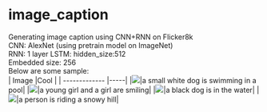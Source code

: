 # image_caption
Generating image caption using CNN+RNN on Flicker8k  
CNN: AlexNet (using pretrain model on ImageNet)  
RNN: 1 layer LSTM: hidden_size:512  
Embedded size: 256  
Below are some sample:  
| Image        |Cool  |
| ------------- |-----|
|![](https://drive.google.com/uc?export=download&id=1r0mgIIAMVneKvaRJZdrioQw2UROMyLDQ)|a small white dog is swimming in a pool|
|![](https://drive.google.com/uc?export=download&id=1vWj-YZgUTsX8Z-BuUFvJjquKKxd0q9A2)|a young girl and a girl are smiling|
|![](https://drive.google.com/uc?export=download&id=1C-3pMokqKPkdtx7TAY5nj_Usm44rIohW)|a black dog is in the water|
|![](https://drive.google.com/uc?export=download&id=16wImpih5rX8X6gkzdL8jGy5pfJ782_Iw)|a person is riding a snowy hill|
